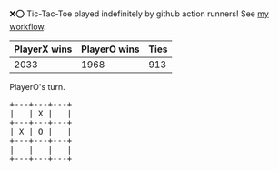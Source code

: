 :x::o: Tic-Tac-Toe played indefinitely by github action runners! See [my workflow](.github/workflows/play.yaml).

|PlayerX wins|PlayerO wins|Ties|
|-|-|-|
|2033|1968|913|

PlayerO's turn.

<pre>
+---+---+---+
|   | X |   |
+---+---+---+
| X | O |   |
+---+---+---+
|   |   |   |
+---+---+---+
</pre>